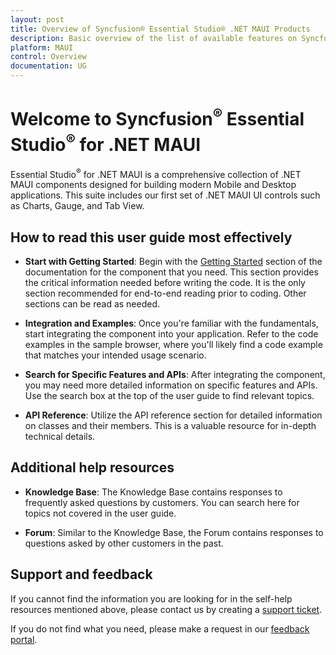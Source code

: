 ```yaml
---
layout: post
title: Overview of Syncfusion® Essential Studio® .NET MAUI Products
description: Basic overview of the list of available features on Syncfusion® .NET MAUI components and steps to use the guide.
platform: MAUI
control: Overview
documentation: UG
---
```


# Welcome to Syncfusion<sup>®</sup> Essential Studio<sup>®</sup> for .NET MAUI

Essential Studio<sup>®</sup> for .NET MAUI is a comprehensive collection of .NET MAUI components designed for building modern Mobile and Desktop applications. This suite includes our first set of .NET MAUI UI controls such as Charts, Gauge, and Tab View.

## How to read this user guide most effectively

* **Start with Getting Started**: Begin with the [Getting Started](https://help.syncfusion.com/maui/uikit/gettingstarted) section of the documentation for the component that you need. This section provides the critical information needed before writing the code. It is the only section recommended for end-to-end reading prior to coding. Other sections can be read as needed.

* **Integration and Examples**: Once you're familiar with the fundamentals, start integrating the component into your application. Refer to the code examples in the sample browser, where you'll likely find a code example that matches your intended usage scenario.

* **Search for Specific Features and APIs**: After integrating the component, you may need more detailed information on specific features and APIs. Use the search box at the top of the user guide to find relevant topics.

* **API Reference**: Utilize the API reference section for detailed information on classes and their members. This is a valuable resource for in-depth technical details.

## Additional help resources

* **Knowledge Base**: The Knowledge Base contains responses to frequently asked questions by customers. You can search here for topics not covered in the user guide.

* **Forum**: Similar to the Knowledge Base, the Forum contains responses to questions asked by other customers in the past.

## Support and feedback

If you cannot find the information you are looking for in the self-help resources mentioned above, please contact us by creating a [support ticket](support.syncfusion.com/support/tickets/create).

If you do not find what you need, please make a request in our [feedback portal](https://www.syncfusion.com/feedback/maui).